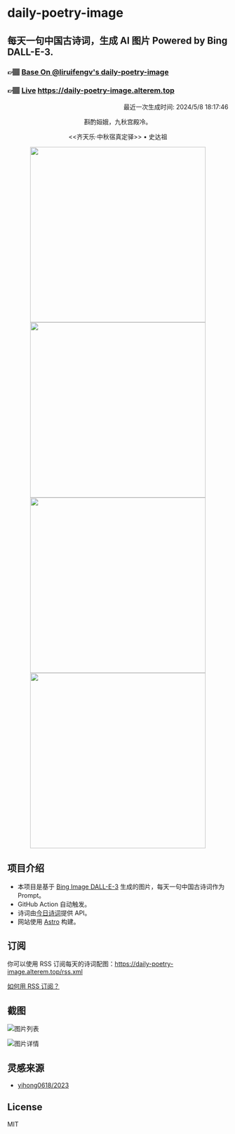 
# daily-poetry-image

## 每天一句中国古诗词，生成 AI 图片 Powered by Bing DALL-E-3.

### 👉🏽 [Base On @liruifengv's daily-poetry-image](https://github.com/liruifengv/daily-poetry-image)

### 👉🏽 [Live](https://daily-poetry-image.alterem.top/) https://daily-poetry-image.alterem.top

<p align="right">
  最近一次生成时间: 2024/5/8 18:17:46
</p>
<p align="center">
斟酌姮娥，九秋宫殿冷。
</p>
<p align="center">
<<齐天乐·中秋宿真定驿>> • 史达祖
</p>
<p align="center">
<img src="https://tse2.mm.bing.net/th/id/OIG1.CJHVdjRkOSfnw8ca2adY" height="400" width="400" />
<img src="https://tse3.mm.bing.net/th/id/OIG1.sMeHBN_wCUFrWSKRpW8I" height="400" width="400" />
<img src="https://tse4.mm.bing.net/th/id/OIG1.4Kv4dJ4Vi9iF6bQzFQoz" height="400" width="400" />
<img src="https://tse1.mm.bing.net/th/id/OIG1..GLhPlECqhHTSCWiPMMB" height="400" width="400" />
</p>

## 项目介绍

-   本项目是基于 [Bing Image DALL-E-3](https://www.bing.com/images/create) 生成的图片，每天一句中国古诗词作为 Prompt。
-   GitHub Action 自动触发。
-   诗词由[今日诗词](https://www.jinrishici.com/)提供 API。
-   网站使用 [Astro](https://astro.build) 构建。

## 订阅

你可以使用 RSS 订阅每天的诗词配图：https://daily-poetry-image.alterem.top/rss.xml

[如何用 RSS 订阅？](https://zhuanlan.zhihu.com/p/55026716)

## 截图

![图片列表](./screenshots/Snipaste_2023-12-28_21-00-26.png)

![图片详情](./screenshots/Snipaste_2023-12-28_21-00-53.png)

## 灵感来源

-   [yihong0618/2023](https://github.com/yihong0618/2023)

## License

MIT
